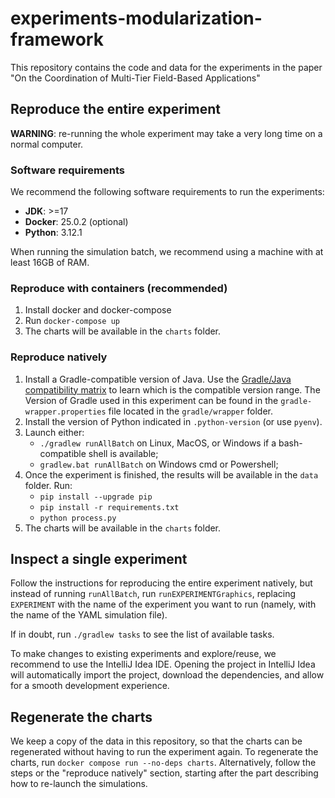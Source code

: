 # experiments-modularization-framework

This repository contains the code and data for the experiments in the paper "On the Coordination of Multi-Tier Field-Based Applications"

## Reproduce the entire experiment

**WARNING**: re-running the whole experiment may take a very long time on a normal computer.

### Software requirements

We recommend the following software requirements to run the experiments:

- **JDK**: >=17
- **Docker**: 25.0.2 (optional)
- **Python**: 3.12.1

When running the simulation batch, we recommend using a machine with at least 16GB of RAM.

### Reproduce with containers (recommended)

1. Install docker and docker-compose
2. Run `docker-compose up`
3. The charts will be available in the `charts` folder.

### Reproduce natively

1. Install a Gradle-compatible version of Java.
  Use the [Gradle/Java compatibility matrix](https://docs.gradle.org/current/userguide/compatibility.html)
  to learn which is the compatible version range.
  The Version of Gradle used in this experiment can be found in the `gradle-wrapper.properties` file
  located in the `gradle/wrapper` folder.
2. Install the version of Python indicated in `.python-version` (or use `pyenv`).
3. Launch either:
    - `./gradlew runAllBatch` on Linux, MacOS, or Windows if a bash-compatible shell is available;
    - `gradlew.bat runAllBatch` on Windows cmd or Powershell;
4. Once the experiment is finished, the results will be available in the `data` folder. Run:
    - `pip install --upgrade pip`
    - `pip install -r requirements.txt`
    - `python process.py`
5. The charts will be available in the `charts` folder.

## Inspect a single experiment

Follow the instructions for reproducing the entire experiment natively, but instead of running `runAllBatch`,
run `runEXPERIMENTGraphics`, replacing `EXPERIMENT` with the name of the experiment you want to run
(namely, with the name of the YAML simulation file).

If in doubt, run `./gradlew tasks` to see the list of available tasks.

To make changes to existing experiments and explore/reuse,
we recommend to use the IntelliJ Idea IDE.
Opening the project in IntelliJ Idea will automatically import the project, download the dependencies,
and allow for a smooth development experience.

## Regenerate the charts

We keep a copy of the data in this repository,
so that the charts can be regenerated without having to run the experiment again.
To regenerate the charts, run `docker compose run --no-deps charts`.
Alternatively, follow the steps or the "reproduce natively" section,
starting after the part describing how to re-launch the simulations.
